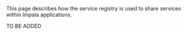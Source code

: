 This page describes how the service registry is used to share services within Impala applications.

TO BE ADDED